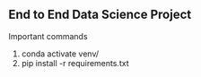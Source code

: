 ## End to End Data Science Project
Important commands
1. conda activate venv/
2. pip install -r requirements.txt